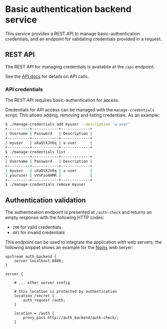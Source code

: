 # Basic authentication backend service

This service provides a REST API to manage basic-authentication credentials,
and an endpoint for validating credentials provided in a request.


## REST API

The REST API for managing credentials is availabile at the `/api` endpoint.

See the [API docs](API.md) for details on API calls.

### API credentials

The REST API requires basic-authentication for access.

Credentials for API access can be managed with the `manage-credentials` script.
This allows adding, removing and listing credentials.
As an example:

```bash
$ ./manage-credentials add myuser --description 'a user'
+----------+------------+-------------+
| Username | Password   | Description |
+----------+------------+-------------+
| myuser   | uXaQtXJV6q | a user      |
+----------+------------+-------------+
$ ./manage-credentials list
+----------+------------+-------------+
| Username | Password   | Description |
+----------+------------+-------------+
| myuser   | uXaQtXJV6q | a user      |
| youruser | vVnPzo4HMR |             |
+----------+------------+-------------+
$ ./manage-credentials remove myuser
```

## Authentication validation

The authentication endpoint is presented at `/auth-check` and returns an empty
response with the following HTTP codes:

- `200` for valid credentials
- `401` for invalid credentials

This endpoint can be used to integrate the application with web servers; the
following snippet shows an example for the [Nginx](http://nginx.org/) web
server:

```
upstream auth_backend {
    server localhost:8080;
}

server {

    # ... other server config

    # this location is protected by authentication 
    location /secret {
        auth_request /auth;
    }

    location = /auth {
        proxy_pass http://auth_backend/auth-check/;
    }
```
